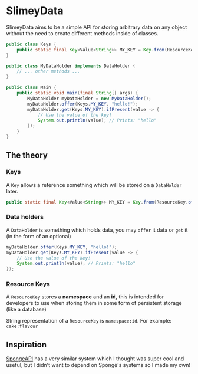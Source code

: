# SlimeyData
SlimeyData aims to be a simple API for storing arbitrary data on any object
without the need to create different methods inside of classes.

```java
public class Keys {
    public static final Key<Value<String>> MY_KEY = Key.from(ResourceKey.of("example", "my_key"));
}

public class MyDataHolder implements DataHolder {
    // ... other methods ...
}

public class Main {
    public static void main(final String[] args) {
        MyDataHolder myDataHolder = new MyDataHolder();
        myDataHolder.offer(Keys.MY_KEY, "hello!");
        myDataHolder.get(Keys.MY_KEY).ifPresent(value -> {
            // Use the value of the key!
            System.out.println(value); // Prints: "hello"
        });
    }
}
```

## The theory
### Keys
A `Key` allows a reference something which will be stored on a `DataHolder` later.

```java
public static final Key<Value<String>> MY_KEY = Key.from(ResourceKey.of("testing", "test_key"), String.class);
```

### Data holders
A `DataHolder` is something which holds data, you may `offer` it data or `get`
it (in the form of an optional)

```java
myDataHolder.offer(Keys.MY_KEY, "hello!");
myDataHolder.get(Keys.MY_KEY).ifPresent(value -> {
    // Use the value of the key!
    System.out.println(value); // Prints: "hello"
});
```

### Resource Keys
A `ResourceKey` stores a **namespace** and an **id**, this is intended for developers
to use when storing them in some form of persistent storage (like a database)

String representation of a `ResourceKey` is `namespace:id`. For example: `cake:flavour`

## Inspiration
[SpongeAPI](https://github.com/SpongePowered/SpongeAPI) has a very similar system which
I thought was super cool and useful, but I didn't want to depend on Sponge's systems
so I made my own!
